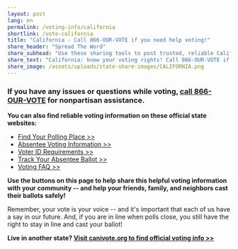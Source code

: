 ```yaml
---
layout: post
lang: en
permalink: /voting-info/california
shortlink: /vote-california
title: "California - Call 866-OUR-VOTE if you need help voting!"
share_header: "Spread The Word"
share_subhead: "Use these sharing tools to post trusted, reliable California voting information!"
share_text: "California: know your voting rights! Call 866-OUR-VOTE if you need help voting, or use these official resources."
share_image: /assets/uploads/state-share-images/CALIFORNIA.png
---
```

### **If you have any issues or questions while voting, [call 866-OUR-VOTE](tel:8666878683) for nonpartisan assistance.**

**You can also find reliable voting information on these official state websites:**

* [Find Your Polling Place >>](https://www.sos.ca.gov/elections/polling-place)
* [Absentee Voting Information >>](https://www.sos.ca.gov/elections/voter-registration/vote-mail#vote-by-mail)
* [Voter ID Requirements >>](https://www.sos.ca.gov/elections/voting-resources/voting-california/what-bring/)
* [Track Your Absentee Ballot >>](https://www.sos.ca.gov/elections/ballot-status/wheres-my-ballot)
* [Voting FAQ >>](https://docs.google.com/document/d/17jrLXtxWuZaiH_CaQiKr8u-XLTdt_5WJKYK5RmS1deA/)

**Use the buttons on this page to help share this helpful voting information with your community -- and help your friends, family, and neighbors cast their ballots safely!**

Remember, your vote is your voice -- and it's important that each of us have a say in our future. And, if you are in line when polls close, you still have the right to stay in line and cast your ballot!

**Live in another state? [Visit canivote.org to find official voting info >>](https://canivote.org)**